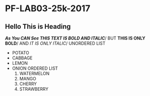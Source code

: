 # PF-LAB03-25k-2017
## Hello This is Heading
***As You CAN See THIS TEXT IS BOLD AND ITALIC***/
BUT **THIS IS ONLY BOLD**/
AND *IT IS ONLY ITALIC*/
UNORDERED LIST
+ POTATO
+ CABBAGE
+ LEMON
+ ONION
  ORDERED LIST
  1. WATERMELON
  2. MANGO
  3. CHERRY
  4. STRAWBERRY
  

  
